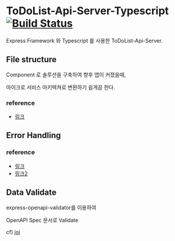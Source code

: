 # ToDoList-Api-Server-Typescript [![Build Status](https://travis-ci.org/jeonghoj/ToDoList-Api-Server-Typescript.svg?branch=master)](https://github.com/jeonghoj/ToDoList-Api-Server-Typescript)

Express Framework 와 Typescript 를 사용한 ToDoList-Api-Server.

## File structure

Component 로 솔루션을 구축하여 향후 앱이 커졌을때,

마이크로 서비스 아키텍쳐로 변환하기 쉽게끔 한다.

### reference
 
- [링크](https://github.com/goldbergyoni/nodebestpractices/blob/master/sections/projectstructre/breakintcomponents.md)

## Error Handling

### reference
 
- [링크](https://goldbergyoni.com/checklist-best-practices-of-node-js-error-handling/)
- [링크2](https://dev.to/nedsoft/central-error-handling-in-express-3aej)

## Data Validate

express-openapi-validator를 이용하여

OpenAPI Spec 문서로 Validate

cf) [joi](https://github.com/hapijs/joi)
